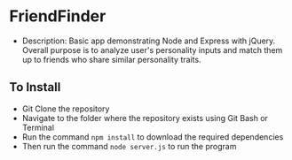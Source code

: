 # FriendFinder
* Description: Basic app demonstrating Node and Express with jQuery. Overall purpose is to analyze user's personality inputs and match them up to friends who share similar personality traits. 

## To Install
* Git Clone the repository
* Navigate to the folder where the repository exists using Git Bash or Terminal
* Run the command `npm install` to download the required dependencies
* Then run the command `node server.js` to run the program

